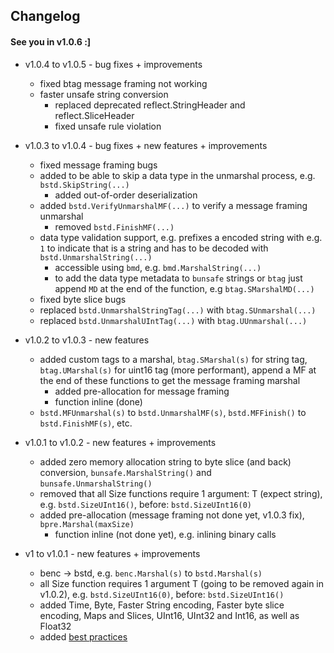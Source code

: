## Changelog

#### See you in v1.0.6 :]

- v1.0.4 to v1.0.5 - bug fixes + improvements
  - fixed btag message framing not working
  - faster unsafe string conversion
    - replaced deprecated reflect.StringHeader and reflect.SliceHeader
    - fixed unsafe rule violation

- v1.0.3 to v1.0.4 - bug fixes + new features + improvements
  - fixed message framing bugs
  - added to be able to skip a data type in the unmarshal process, e.g. `bstd.SkipString(...)`
    - added out-of-order deserialization
  - added `bstd.VerifyUnmarshalMF(...)` to verify a message framing unmarshal
    - removed `bstd.FinishMF(...)`
  - data type validation support, e.g. prefixes a encoded string with e.g. `1` to indicate that is a string and has to
    be decoded with `bstd.UnmarshalString(...)`
    - accessible using `bmd`, e.g. `bmd.MarshalString(...)`
    - to add the data type metadata to `bunsafe` strings or `btag` just append `MD` at the end of the function,
      e.g `btag.SMarshalMD(...)`
  - fixed byte slice bugs
  - replaced `bstd.UnmarshalStringTag(...)` with `btag.SUnmarshal(...)`
  - replaced `bstd.UnmarshalUIntTag(...)` with `btag.UUnmarshal(...)`

- v1.0.2 to v1.0.3 - new features
  - added custom tags to a marshal, `btag.SMarshal(s)` for string tag, `btag.UMarshal(s)` for uint16 tag (more
    performant),
      append a MF at the end of these functions to get the message framing marshal
    - added pre-allocation for message framing
    - function inline (done)
  - `bstd.MFUnmarshal(s)` to `bstd.UnmarshalMF(s)`, `bstd.MFFinish()` to `bstd.FinishMF(s)`, etc.

- v1.0.1 to v1.0.2 - new features + improvements
  - added zero memory allocation string to byte slice (and back) conversion, `bunsafe.MarshalString()`
    and `bunsafe.UnmarshalString()`
  - removed that all Size functions require 1 argument: T (expect string), e.g. `bstd.SizeUInt16()`,
    before: `bstd.SizeUInt16(0)`
  - added pre-allocation (message framing not done yet, v1.0.3 fix), `bpre.Marshal(maxSize)`
    - function inline (not done yet), e.g. inlining binary calls

- v1 to v1.0.1 - new features + improvements
  - benc -> bstd, e.g. `benc.Marshal(s)` to `bstd.Marshal(s)`
  - all Size function requires 1 argument T (going to be removed again in v1.0.2), e.g. `bstd.SizeUInt16(0)`,
    before: `bstd.SizeUInt16()`
  - added Time, Byte, Faster String encoding, Faster byte slice encoding, Maps and Slices, UInt16, UInt32 and Int16, as well as Float32
  - added [best practices](BESTPRACTICES.md)